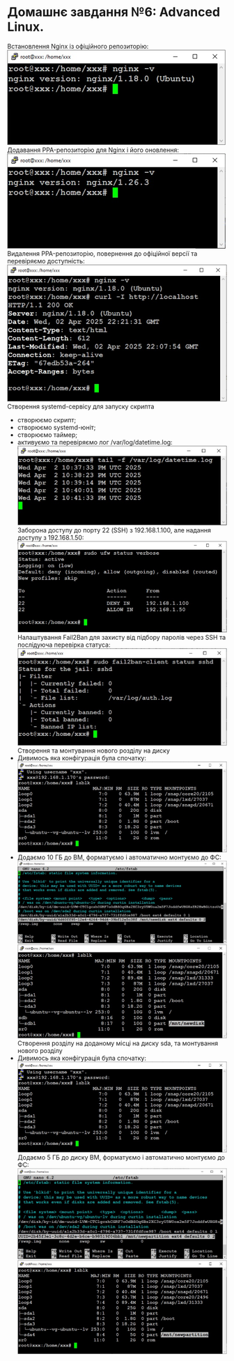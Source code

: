 # Домашнє завдання №6: Advanced Linux.

Встановлення Nginx із офіційного репозиторію:
![001](001.jpg)
Додавання PPA-репозиторію для Nginx і його оновлення:
![002](002.jpg)
Видалення PPA-репозиторію, повернення до офіційної версії та перевіряємо доступність:
![003](003.jpg)
Створення systemd-сервісу для запуску скрипта
- створюємо скрипт;
- створюємо systemd-юніт;
- створюємо таймер;
- активуємо та перевіряємо лог /var/log/datetime.log:
![004](004.jpg)
Заборона доступу до порту 22 (SSH) з 192.168.1.100, але надання доступу з 192.168.1.50:
![005](005.jpg)
Налаштування Fail2Ban для захисту від підбору паролів через SSH та послідуюча перевірка статуса:
![006](006.jpg)
Створення та монтування нового розділу на диску
- Дивимось яка конфігурація була спочатку:
![007](007.jpg)
- Додаємо 10 ГБ до ВМ, форматуємо і автоматично монтуємо до ФС:
![008](008.jpg)
![009](009.jpg)
Створення розділу на доданому місці на диску sda, та монтування нового розділу
- Дивимось яка конфігурація була спочатку:
![010](010.jpg)
Додаємо 5 ГБ до диску ВМ, форматуємо і автоматично монтуємо до ФС:
![011](011.jpg)
![012](012.jpg)